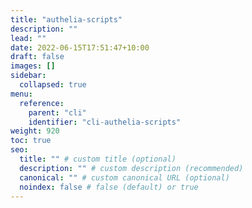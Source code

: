 ```yaml
---
title: "authelia-scripts"
description: ""
lead: ""
date: 2022-06-15T17:51:47+10:00
draft: false
images: []
sidebar:
  collapsed: true
menu:
  reference:
    parent: "cli"
    identifier: "cli-authelia-scripts"
weight: 920
toc: true
seo:
  title: "" # custom title (optional)
  description: "" # custom description (recommended)
  canonical: "" # custom canonical URL (optional)
  noindex: false # false (default) or true
---
```

